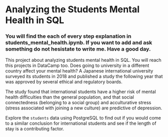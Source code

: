 # Analyzing the Students Mental Health in SQL 
### You will find the each of every step explanation in students_mental_health.ipynb. If you want to add and ask something do not hesistate to write me. Have a good day.

This project about analyzing students mental health in SQL. You will reach this projects in DataCamp too.
Does going to university in a different country affect your mental health? A Japanese international university surveyed its students in 2018 and published a study the following year that was approved by several ethical and regulatory boards.

The study found that international students have a higher risk of mental health difficulties than the general population, and that social connectedness (belonging to a social group) and acculturative stress (stress associated with joining a new culture) are predictive of depression.

Explore the `students` data using PostgreSQL to find out if you would come to a similar conclusion for international students and see if the length of stay is a contributing factor.




